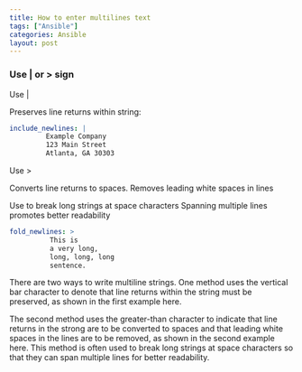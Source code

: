 ```yaml
---
title: How to enter multilines text
tags: ["Ansible"]
categories: Ansible
layout: post
---
```

### Use | or > sign

Use |

Preserves line returns within string:

```yaml
include_newlines: |
         Example Company
         123 Main Street
         Atlanta, GA 30303
```
Use >

Converts line returns to spaces. Removes leading white spaces in lines

Use to break long strings at space characters
Spanning multiple lines promotes better readability
```yaml
fold_newlines: >
          This is
          a very long,
          long, long, long
          sentence.
```
There are two ways to write multiline strings. One method uses the vertical bar character to denote that line returns within the string must be preserved, as shown in the first example here.

The second method uses the greater-than character to indicate that line returns in the strong are to be converted to spaces and that leading white spaces in the lines are to be removed, as shown in the second example here. This method is often used to break long strings at space characters so that they can span multiple lines for better readability.